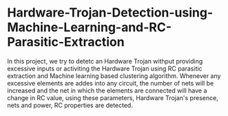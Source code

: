 # Hardware-Trojan-Detection-using-Machine-Learning-and-RC-Parasitic-Extraction
In this project, we try to detetc an Hardware Trojan withput providing excessive inputs or activiting the Hardware Trojan using RC parasitic extraction and Machine learning based clustering algorithm. Whenever any excessive elements are addes into any circuit, the number of nets will be increased and the net in which the elements are connected will have a change in RC value, using these parameters, Hardware Trojan's presence, nets and power, RC properties are detected.

